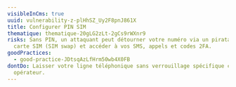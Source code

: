 ```yaml
---
visibleInCms: true
uuid: vulnerability-z-plHhSZ_Uy2F8pnJ861X
title: Configurer PIN SIM
thematique: thematique-20gLG2zLt-2gCs9rWXnr9
risks: Sans PIN, un attaquant peut détourner votre numéro via un piratage de
  carte SIM (SIM swap) et accéder à vos SMS, appels et codes 2FA.
goodPractices:
  - good-practice-JDtsqAzLfHrm50wb4X0FB
dontDo: Laisser votre ligne téléphonique sans verrouillage spécifique chez votre
  opérateur.
---
```

